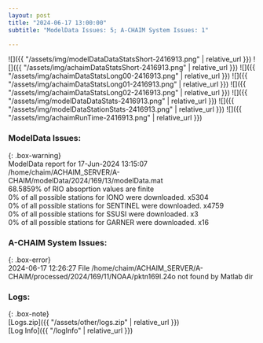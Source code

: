 ```yaml
---
layout: post
title: "2024-06-17 13:00:00"
subtitle: "ModelData Issues: 5; A-CHAIM System Issues: 1"

---
```


![]({{ "/assets/img/modelDataDataStatsShort-2416913.png" | relative_url }})
![]({{ "/assets/img/achaimDataStatsShort-2416913.png" | relative_url }})
![]({{ "/assets/img/achaimDataStatsLong00-2416913.png" | relative_url }})
![]({{ "/assets/img/achaimDataStatsLong01-2416913.png" | relative_url }})
![]({{ "/assets/img/achaimDataStatsLong02-2416913.png" | relative_url }})
![]({{ "/assets/img/modelDataDataStats-2416913.png" | relative_url }})
![]({{ "/assets/img/modelDataStationStats-2416913.png" | relative_url }})
![]({{ "/assets/img/achaimRunTime-2416913.png" | relative_url }})


### ModelData Issues:  
  
{: .box-warning}  
 ModelData report for 17-Jun-2024 13:15:07   
 /home/chaim/ACHAIM_SERVER/A-CHAIM/modelData/2024/169/13/modelData.mat   
 68.5859% of RIO absoprtion values are finite   
 0% of all possible stations for IONO were downloaded. x5304   
 0% of all possible stations for SENTINEL were downloaded. x4759   
 0% of all possible stations for SSUSI were downloaded. x3   
 0% of all possible stations for GARNER were downloaded. x16   
  
### A-CHAIM System Issues:  
  
{: .box-error}  
2024-06-17 12:26:27 File /home/chaim/ACHAIM_SERVER/A-CHAIM/processed/2024/169/11/NOAA/pktn169l.24o not found by Matlab dir  

### Logs:  
  
{: .box-note}  
[Logs.zip]({{ "/assets/other/logs.zip" | relative_url }})  
[Log Info]({{ "/logInfo" | relative_url }})  
